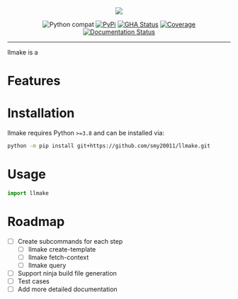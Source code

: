 <div align="center">
  <img src="https://raw.githubusercontent.com/smy20011/llmake/main/assets/logo_200w.png">
</div>

<div align="center">

![Python compat](https://img.shields.io/badge/%3E=python-3.8-blue.svg)
[![PyPi](https://img.shields.io/pypi/v/llmake.svg)](https://pypi.python.org/pypi/llmake)
[![GHA Status](https://github.com/smy20011/llmake/actions/workflows/tests.yaml/badge.svg?branch=main)](https://github.com/smy20011/llmake/actions?query=workflow%3Atests)
[![Coverage](https://codecov.io/github/smy20011/llmake/coverage.svg?branch=main)](https://codecov.io/github/smy20011/llmake?branch=main)
[![Documentation Status](https://readthedocs.org/projects/llmake/badge/?version=latest)](https://llmake.readthedocs.io/en/latest/?badge=latest)

</div>

---

llmake is a

# Features

# Installation
llmake requires Python `>=3.8` and can be installed via:

```bash
python -m pip install git+https://github.com/smy20011/llmake.git
```

# Usage

```python
import llmake
```

# Roadmap

- [ ] Create subcommands for each step
    - [ ] llmake create-template
    - [ ] llmake fetch-context
    - [ ] llmake query
- [ ] Support ninja build file generation
- [ ] Test cases
- [ ] Add more detailed documentation
